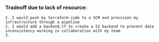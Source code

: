### Tradeoff due to lack of resource:
    1. I would push my terraform code to a SCM and provision my infrastructure through a pipeline
    2. I would add a backend.tf to create a S3 backend to prevent data inconsistency working in collaboration with my team
    3. 